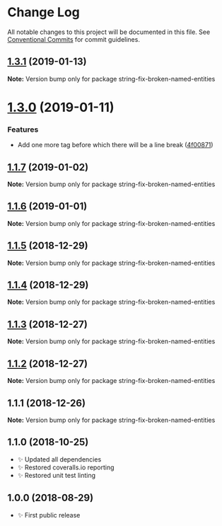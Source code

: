 # Change Log

All notable changes to this project will be documented in this file.
See [Conventional Commits](https://conventionalcommits.org) for commit guidelines.

## [1.3.1](https://bitbucket.org/codsen/codsen/src/master/packages/string-fix-broken-named-entities/compare/string-fix-broken-named-entities@1.3.0...string-fix-broken-named-entities@1.3.1) (2019-01-13)

**Note:** Version bump only for package string-fix-broken-named-entities





# [1.3.0](https://bitbucket.org/codsen/codsen/src/master/packages/string-fix-broken-named-entities/compare/string-fix-broken-named-entities@1.1.7...string-fix-broken-named-entities@1.3.0) (2019-01-11)

### Features

- Add one more tag before which there will be a line break ([4f00871](https://bitbucket.org/codsen/codsen/src/master/packages/string-fix-broken-named-entities/commits/4f00871))

## [1.1.7](https://bitbucket.org/codsen/codsen/src/master/packages/string-fix-broken-named-entities/compare/string-fix-broken-named-entities@1.1.6...string-fix-broken-named-entities@1.1.7) (2019-01-02)

**Note:** Version bump only for package string-fix-broken-named-entities

## [1.1.6](https://bitbucket.org/codsen/codsen/src/master/packages/string-fix-broken-named-entities/compare/string-fix-broken-named-entities@1.1.5...string-fix-broken-named-entities@1.1.6) (2019-01-01)

**Note:** Version bump only for package string-fix-broken-named-entities

## [1.1.5](https://bitbucket.org/codsen/codsen/src/master/packages/string-fix-broken-named-entities/compare/string-fix-broken-named-entities@1.1.4...string-fix-broken-named-entities@1.1.5) (2018-12-29)

**Note:** Version bump only for package string-fix-broken-named-entities

## [1.1.4](https://bitbucket.org/codsen/codsen/src/master/packages/string-fix-broken-named-entities/compare/string-fix-broken-named-entities@1.1.3...string-fix-broken-named-entities@1.1.4) (2018-12-29)

**Note:** Version bump only for package string-fix-broken-named-entities

## [1.1.3](https://bitbucket.org/codsen/codsen/src/master/packages/string-fix-broken-named-entities/compare/string-fix-broken-named-entities@1.1.2...string-fix-broken-named-entities@1.1.3) (2018-12-27)

**Note:** Version bump only for package string-fix-broken-named-entities

## [1.1.2](https://bitbucket.org/codsen/codsen/src/master/packages/string-fix-broken-named-entities/compare/string-fix-broken-named-entities@1.1.1...string-fix-broken-named-entities@1.1.2) (2018-12-27)

**Note:** Version bump only for package string-fix-broken-named-entities

## 1.1.1 (2018-12-26)

**Note:** Version bump only for package string-fix-broken-named-entities

## 1.1.0 (2018-10-25)

- ✨ Updated all dependencies
- ✨ Restored coveralls.io reporting
- ✨ Restored unit test linting

## 1.0.0 (2018-08-29)

- ✨ First public release
